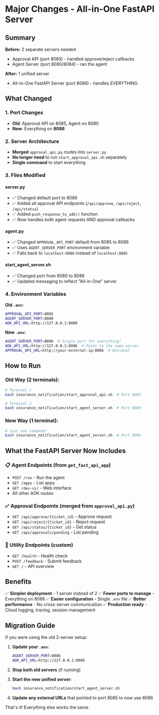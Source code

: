 # Major Changes - All-in-One FastAPI Server

## Summary

**Before:** 2 separate servers needed
- Approval API (port 8085) - handled approve/reject callbacks
- Agent Server (port 8080/8084) - ran the agent

**After:** 1 unified server
- All-in-One FastAPI Server (port 8086) - handles EVERYTHING

## What Changed

### 1. Port Changes
- **Old**: Approval API on 8085, Agent on 8080
- **New**: Everything on **8086**

### 2. Server Architecture
- **Merged** `approval_api.py` routes into `server.py`
- **No longer need** to run `start_approval_api.sh` separately
- **Single command** to start everything

### 3. Files Modified

#### server.py
- ✅ Changed default port to 8086
- ✅ Added all approval API endpoints (`/api/approve`, `/api/reject`, `/api/status`)
- ✅ Added `push_response_to_adk()` function
- ✅ Now handles both agent requests AND approval callbacks

#### agent.py
- ✅ Changed `APPROVAL_API_PORT` default from 8085 to 8086
- ✅ Uses `AGENT_SERVER_PORT` environment variable
- ✅ Falls back to `localhost:8086` instead of `localhost:8085`

#### start_agent_server.sh
- ✅ Changed port from 8080 to 8086
- ✅ Updated messaging to reflect "All-in-One" server

### 4. Environment Variables

**Old `.env`:**
```bash
APPROVAL_API_PORT=8085
AGENT_SERVER_PORT=8080
ADK_API_URL=http://127.0.0.1:8080
```

**New `.env`:**
```bash
AGENT_SERVER_PORT=8086  # Single port for everything!
ADK_API_URL=http://127.0.0.1:8086  # Point to the same server
APPROVAL_API_URL=http://your-external-ip:8086  # Optional
```

## How to Run

### Old Way (2 terminals):
```bash
# Terminal 1
bash insurance_notification/start_approval_api.sh  # Port 8085

# Terminal 2
bash insurance_notification/start_agent_server.sh  # Port 8080
```

### New Way (1 terminal):
```bash
# Just one command!
bash insurance_notification/start_agent_server.sh  # Port 8086
```

## What the FastAPI Server Now Includes

### 📋 Agent Endpoints (from `get_fast_api_app`)
- `POST /run` - Run the agent
- `GET /apps` - List apps
- `GET /dev-ui/` - Web interface
- All other ADK routes

### ✅ Approval Endpoints (merged from `approval_api.py`)
- `GET /api/approve/{ticket_id}` - Approve request
- `GET /api/reject/{ticket_id}` - Reject request
- `GET /api/status/{ticket_id}` - Get status
- `GET /api/approvals/pending` - List pending

### 🔧 Utility Endpoints (custom)
- `GET /health` - Health check
- `POST /feedback` - Submit feedback
- `GET /` - API overview

## Benefits

✅ **Simpler deployment** - 1 server instead of 2
✅ **Fewer ports to manage** - Everything on 8086
✅ **Easier configuration** - Single `.env` file
✅ **Better performance** - No cross-server communication
✅ **Production ready** - Cloud logging, tracing, session management

## Migration Guide

If you were using the old 2-server setup:

1. **Update your `.env`**:
   ```bash
   AGENT_SERVER_PORT=8086
   ADK_API_URL=http://127.0.0.1:8086
   ```

2. **Stop both old servers** (if running)

3. **Start the new unified server**:
   ```bash
   bash insurance_notification/start_agent_server.sh
   ```

4. **Update any external URLs** that pointed to port 8085 to now use 8086

That's it! Everything else works the same.
